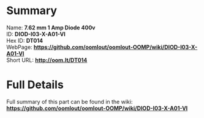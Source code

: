 
Summary
=================
  
Name: __7.62 mm 1 Amp Diode 400v__    
ID: __DIOD-I03-X-A01-VI__   
Hex ID: __DT014__   
WebPage: __https://github.com/oomlout/oomlout-OOMP/wiki/DIOD-I03-X-A01-VI__   
Short URL: __http://oom.lt/DT014__   

Full Details
==========================
Full summary of this part can be found in the wiki:   
__https://github.com/oomlout/oomlout-OOMP/wiki/DIOD-I03-X-A01-VI__    

